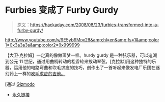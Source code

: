 # Furbies 变成了 Furby Gurdy

> 原文：<https://hackaday.com/2008/08/23/furbies-transformed-into-a-furby-gurdy/>

<http://www.youtube.com/v/9E5yb9Mpx28&amp;hl=en&amp;fs=1&amp;color1=0x3a3a3a&amp;color2=0x999999>

  
【大卫·克拉姆】一定真的像做噩梦一样。hurdy gurdy 是一种弦乐器，可以追溯到公元 11 世纪，通过用曲柄转动的松香轮来拨动琴弦。[克拉默]用这种独特的乐器，运用他的电路弯曲和吹毛求疵的技巧，创作出了一首听起来像发电厂乐团在迷幻药上一样的[吹毛求疵的吉他。](http://www.nervoussquirrel.com/circuitbent27.html)

[通过 [Gizmodo](http://gizmodo.com/5040042/furby-gurdy-circuit-bent-instrument-brings-our-nightmares-to-life)

*   [永久链接](http://www.nervoussquirrel.com/circuitbent27.html)